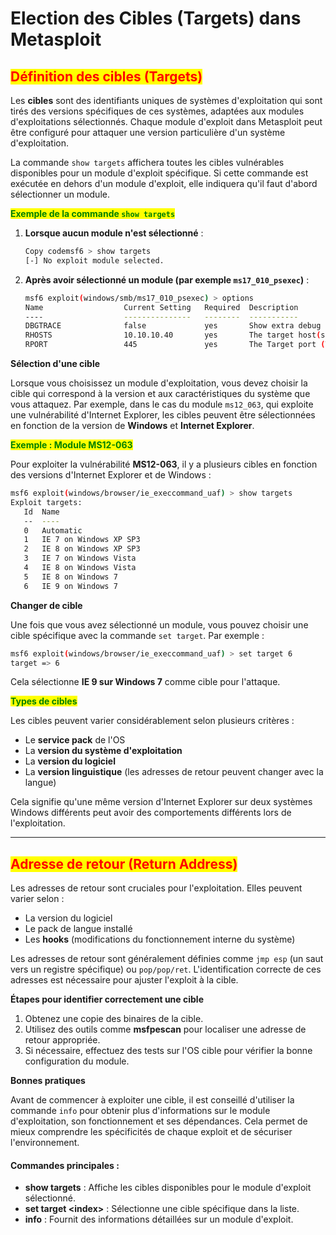 # Election des Cibles (Targets) dans Metasploit

## <mark style="color:red;">**Définition des cibles (Targets)**</mark>

Les **cibles** sont des identifiants uniques de systèmes d'exploitation qui sont tirés des versions spécifiques de ces systèmes, adaptées aux modules d'exploitations sélectionnés. Chaque module d'exploit dans Metasploit peut être configuré pour attaquer une version particulière d'un système d'exploitation.

La commande `show targets` affichera toutes les cibles vulnérables disponibles pour un module d'exploit spécifique. Si cette commande est exécutée en dehors d'un module d'exploit, elle indiquera qu'il faut d'abord sélectionner un module.

<mark style="color:green;">**Exemple de la commande**</mark><mark style="color:green;">**&#x20;**</mark><mark style="color:green;">**`show targets`**</mark>

1.  **Lorsque aucun module n'est sélectionné** :

    ```bash
    Copy codemsf6 > show targets
    [-] No exploit module selected.
    ```
2.  **Après avoir sélectionné un module (par exemple `ms17_010_psexec`)** :

    ```bash
    msf6 exploit(windows/smb/ms17_010_psexec) > options
    Name                  Current Setting   Required  Description
    ----                  ---------------   --------  -----------
    DBGTRACE              false             yes       Show extra debug trace info
    RHOSTS                10.10.10.40       yes       The target host(s)
    RPORT                 445               yes       The Target port (TCP)
    ```

**Sélection d'une cible**

Lorsque vous choisissez un module d'exploitation, vous devez choisir la cible qui correspond à la version et aux caractéristiques du système que vous attaquez. Par exemple, dans le cas du module `ms12_063`, qui exploite une vulnérabilité d'Internet Explorer, les cibles peuvent être sélectionnées en fonction de la version de **Windows** et **Internet Explorer**.

<mark style="color:green;">**Exemple : Module MS12-063**</mark>

Pour exploiter la vulnérabilité **MS12-063**, il y a plusieurs cibles en fonction des versions d'Internet Explorer et de Windows :

```bash
msf6 exploit(windows/browser/ie_execcommand_uaf) > show targets
Exploit targets:
   Id  Name
   --  ----
   0   Automatic
   1   IE 7 on Windows XP SP3
   2   IE 8 on Windows XP SP3
   3   IE 7 on Windows Vista
   4   IE 8 on Windows Vista
   5   IE 8 on Windows 7
   6   IE 9 on Windows 7
```

**Changer de cible**

Une fois que vous avez sélectionné un module, vous pouvez choisir une cible spécifique avec la commande `set target`. Par exemple :

```bash
msf6 exploit(windows/browser/ie_execcommand_uaf) > set target 6
target => 6
```

Cela sélectionne **IE 9 sur Windows 7** comme cible pour l'attaque.

<mark style="color:green;">**Types de cibles**</mark>

Les cibles peuvent varier considérablement selon plusieurs critères :

* Le **service pack** de l'OS
* La **version du système d'exploitation**
* La **version du logiciel**
* La **version linguistique** (les adresses de retour peuvent changer avec la langue)

Cela signifie qu'une même version d'Internet Explorer sur deux systèmes Windows différents peut avoir des comportements différents lors de l'exploitation.

***

## <mark style="color:red;">**Adresse de retour (Return Address)**</mark>

Les adresses de retour sont cruciales pour l'exploitation. Elles peuvent varier selon :

* La version du logiciel
* Le pack de langue installé
* Les **hooks** (modifications du fonctionnement interne du système)

Les adresses de retour sont généralement définies comme `jmp esp` (un saut vers un registre spécifique) ou `pop/pop/ret`. L'identification correcte de ces adresses est nécessaire pour ajuster l'exploit à la cible.

**Étapes pour identifier correctement une cible**

1. Obtenez une copie des binaires de la cible.
2. Utilisez des outils comme **msfpescan** pour localiser une adresse de retour appropriée.
3. Si nécessaire, effectuez des tests sur l'OS cible pour vérifier la bonne configuration du module.

**Bonnes pratiques**

Avant de commencer à exploiter une cible, il est conseillé d'utiliser la commande `info` pour obtenir plus d'informations sur le module d'exploitation, son fonctionnement et ses dépendances. Cela permet de mieux comprendre les spécificités de chaque exploit et de sécuriser l'environnement.

#### Commandes principales :

* **show targets** : Affiche les cibles disponibles pour le module d'exploit sélectionné.
* **set target \<index>** : Sélectionne une cible spécifique dans la liste.
* **info** : Fournit des informations détaillées sur un module d'exploit.
